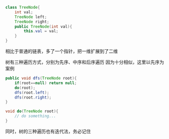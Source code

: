 ```java
class TreeNode{
	int val;
	TreeNode left;
	TreeNode right;
	public TreeNode(int val){
		this.val = val;
	}
}
```

相比于普通的链表，多了一个指针，把一维扩展到了二维

树有三种遍历方式，分别为先序、中序和后序遍历
因为十分相似，这里以先序为案例
```java
public void dfs(TreeNode root){
	if(root==null) return null;
	do(root);
	dfs(root.left);
	dfs(root.right);
}

void do(TreeNode root){
	// do something...
}
```

同时，树的三种遍历也有迭代法，务必记住

